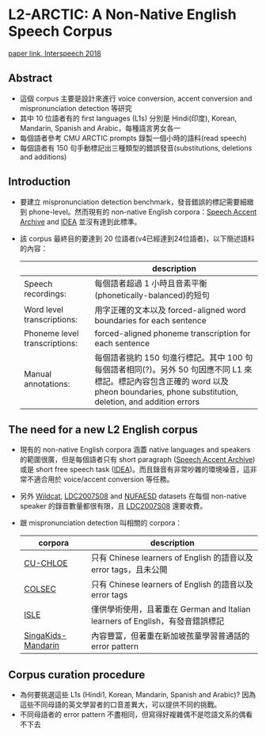 # L2-ARCTIC: A Non-Native English Speech Corpus
[paper link, Interspeech 2018](https://www.isca-speech.org/archive/Interspeech_2018/abstracts/1110.html)

## Abstract
* 這個 corpus 主要是設計來進行 voice conversion, accent conversion and mispronunciation detection 等研究
* 其中 10 位語者有的 first languages (L1s) 分別是 Hindi(印度), Korean, Mandarin, Spanish and Arabic，每種語言男女各一
* 每個語者參考 CMU ARCTIC prompts 錄製一個小時的語料(read speech)
* 每個語者有 150 句手動標記出三種類型的錯誤發音(substitutions, deletions and additions)

## Introduction
* 要建立 mispronunciation detection benchmark，發音錯誤的標記需要細緻到 phone-level。然而現有的 non-native English corpora：[Speech Accent Archive](http://accent.gmu.edu/) and [IDEA](https://www.dialectsarchive.com/) 並沒有達到此標準。
* 該 corpus 最終目的要達到 20 位語者(v4已經達到24位語者)，以下簡述語料的內容：

  ||description|
  |---|---|
  |Speech recordings:|每個語者超過 1 小時且音素平衡(phonetically-balanced)的短句|
  |Word level transcriptions:|用字正確的文本以及 forced-aligned word boundaries for each sentence|
  |Phoneme level transcriptions:|forced-aligned phoneme transcription for each sentence|
  |Manual annotations:| 每個語者挑約 150 句進行標記。其中 100 句每個語者相同(?)。另外 50 句因應不同 L1 來標記。標記內容包含正確的 word 以及 pheon boundaries, phone substitution, deletion, and addition errors|

## The need for a new L2 English corpus
* 現有的 non-native English corpora 涵蓋 native languages and speakers 的範圍很廣，但是每個語者只有 short paragraph ([Speech Accent Archive](http://accent.gmu.edu/)) 或是 short free speech task ([IDEA](https://www.dialectsarchive.com/))。而且錄音有非常吵雜的環境噪音，這非常不適合用於 voice/accent conversion 等任務。
* 另外 [Wildcat](http://faculty.wcas.northwestern.edu/ann-bradlow/publications/2010/2010_VanEngenetal.pdf), [LDC2007S08](https://catalog.ldc.upenn.edu/) and [NUFAESD](http://www.tessabent.com/interlanguage.pdf) datasets 在每個 non-native speaker 的錄音數量都很有限，且 [LDC2007S08](https://catalog.ldc.upenn.edu/) 還要收費。
* 跟 mispronunciation detection 叫相關的 corpora：

  |corpora|description|
  |---|---|
  |[CU-CHLOE](http://www1.se.cuhk.edu.hk/~hccl/publications/pub/2014_PID3298385_LK.pdf)|只有 Chinese learners of English 的語音以及 error tags，且未公開|
  |[COLSEC](https://en.wikipedia.org/wiki/Shanghai_Foreign_Language_Education_Press)|只有 Chinese learners of English 的語音以及 error tags|
  |[ISLE](http://www.lrec-conf.org/proceedings/lrec2000/pdf/313.pdf)|僅供學術使用，且著重在 German and Italian learners of English，有發音錯誤標記|
  |[SingaKids-Mandarin](https://www.semanticscholar.org/paper/SingaKids-Mandarin%3A-Speech-Corpus-of-Singaporean-Chen-Tong/8491d159467ef495049a9792592124537787ed0a)|內容豐富，但著重在新加坡孩童學習普通話的 error pattern|
  
## Corpus curation procedure
* 為何要挑選這些 L1s (Hindi1, Korean, Mandarin, Spanish and Arabic)? 因為這些不同母語的英文學習者的口音差異大，可以提供不同的挑戰。
* 不同母語者的 error pattern 不盡相同，但寫得好複雜偶不是唸語文系的偶看不下去


